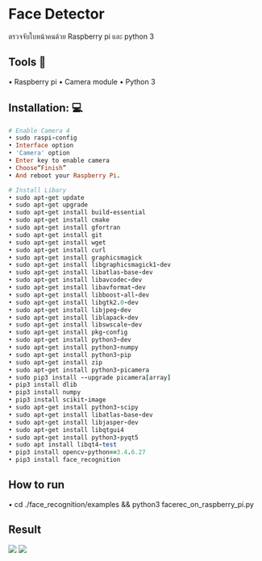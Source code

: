 # Face Detector
ตรวจจับใบหน้าคนด้วย Raspberry pi และ python 3

## Tools :memo:
• Raspberry pi
• Camera module
• Python 3


## Installation: :computer:
```ruby
# Enable Camera 4
• sudo raspi-config 
• Interface option
• 'Camera' option 
• Enter key to enable camera 
• Choose“Finish” 
• And reboot your Raspberry Pi.

# Install Libary
• sudo apt-get update
• sudo apt-get upgrade
• sudo apt-get install build-essential
• sudo apt-get install cmake
• sudo apt-get install gfortran
• sudo apt-get install git
• sudo apt-get install wget
• sudo apt-get install curl
• sudo apt-get install graphicsmagick
• sudo apt-get install libgraphicsmagick1-dev
• sudo apt-get install libatlas-base-dev
• sudo apt-get install libavcodec-dev
• sudo apt-get install libavformat-dev
• sudo apt-get install libboost-all-dev
• sudo apt-get install libgtk2.0-dev
• sudo apt-get install libjpeg-dev
• sudo apt-get install liblapack-dev
• sudo apt-get install libswscale-dev
• sudo apt-get install pkg-config
• sudo apt-get install python3-dev
• sudo apt-get install python3-numpy
• sudo apt-get install python3-pip
• sudo apt-get install zip
• sudo apt-get install python3-picamera
• sudo pip3 install --upgrade picamera[array]
• pip3 install dlib
• pip3 install numpy
• pip3 install scikit-image
• sudo apt-get install python3-scipy
• sudo apt-get install libatlas-base-dev
• sudo apt-get install libjasper-dev
• sudo apt-get install libqtgui4
• sudo apt-get install python3-pyqt5
• sudo apt install libqt4-test
• pip3 install opencv-python==3.4.6.27
• pip3 install face_recognition 
```

## How to run 
• cd ./face_recognition/examples && python3 facerec_on_raspberry_pi.py

## Result
<img src="Face Recognition/detect1.mp4">

<img src="Face Recognition/detect2.mp4">

